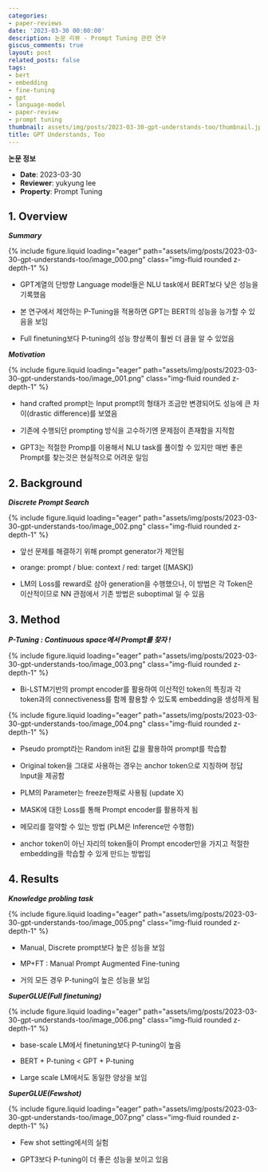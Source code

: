 ```yaml
---
categories:
- paper-reviews
date: '2023-03-30 00:00:00'
description: 논문 리뷰 - Prompt Tuning 관련 연구
giscus_comments: true
layout: post
related_posts: false
tags:
- bert
- embedding
- fine-tuning
- gpt
- language-model
- paper-review
- prompt tuning
thumbnail: assets/img/posts/2023-03-30-gpt-understands-too/thumbnail.jpg
title: GPT Understands, Too
---
```


**논문 정보**
- **Date**: 2023-03-30
- **Reviewer**: yukyung lee
- **Property**: Prompt Tuning

## 1. Overview

***Summary***

{% include figure.liquid loading="eager" path="assets/img/posts/2023-03-30-gpt-understands-too/image_000.png" class="img-fluid rounded z-depth-1" %}

- GPT계열의 단방향 Language model들은 NLU task에서 BERT보다 낮은 성능을 기록했음

- 본 연구에서 제안하는 P-Tuning을 적용하면 GPT는 BERT의 성능을 능가할 수 있음을 보임

- Full finetuning보다 P-tuning의 성능 향상폭이 훨씬 더 큼을 알 수 있었음

***Motivation***

{% include figure.liquid loading="eager" path="assets/img/posts/2023-03-30-gpt-understands-too/image_001.png" class="img-fluid rounded z-depth-1" %}

- hand crafted prompt는 Input prompt의 형태가 조금만 변경되어도 성능에 큰 차이(drastic difference)를 보였음

- 기존에 수행되던 prompting 방식을 고수하기엔 문제점이 존재함을 지적함

- GPT3는 적절한 Promp를 이용해서 NLU task를 풀이할 수 있지만 매번 좋은 Prompt를 찾는것은 현실적으로 어려운 일임

## 2. Background

***Discrete Prompt Search***

{% include figure.liquid loading="eager" path="assets/img/posts/2023-03-30-gpt-understands-too/image_002.png" class="img-fluid rounded z-depth-1" %}

- 앞선 문제를 해결하기 위해 prompt generator가 제안됨

- orange: prompt / blue: context / red: target ([MASK])

- LM의 Loss를 reward로 삼아 generation을 수행했으나, 이 방법은 각 Token은 이산적이므로 NN 관점에서 기존 방법은 suboptimal 일 수 있음

## 3. Method

***P-Tuning : Continuous space에서 Prompt를 찾자 !***

{% include figure.liquid loading="eager" path="assets/img/posts/2023-03-30-gpt-understands-too/image_003.png" class="img-fluid rounded z-depth-1" %}

- Bi-LSTM기반의 prompt encoder를 활용하여 이산적인 token의 특징과 각 token과의 connectiveness를 함께 활용할 수 있도록  embedding을 생성하게 됨

{% include figure.liquid loading="eager" path="assets/img/posts/2023-03-30-gpt-understands-too/image_004.png" class="img-fluid rounded z-depth-1" %}

- Pseudo prompt라는 Random init된 값을 활용하여 prompt를 학습함

- Original token을 그대로 사용하는 경우는 anchor token으로 지칭하며 정답 Input을 제공함

- PLM의 Parameter는 freeze한채로 사용됨 (update X)

- MASK에 대한 Loss를 통해 Prompt encoder를 활용하게 됨

- 메모리를 절약할 수 있는 방법 (PLM은 Inference만 수행함)

- anchor token이 아닌 자리의 token들이 Prompt encoder만을 가지고 적절한 embedding을 학습할 수 있게 만드는 방법임

## 4. Results

***Knowledge probling task***

{% include figure.liquid loading="eager" path="assets/img/posts/2023-03-30-gpt-understands-too/image_005.png" class="img-fluid rounded z-depth-1" %}

- Manual, Discrete prompt보다 높은 성능을 보임

- MP+FT : Manual Prompt Augmented Fine-tuning

- 거의 모든 경우 P-tuning이 높은 성능을 보임

***SuperGLUE(Full finetuning)***

{% include figure.liquid loading="eager" path="assets/img/posts/2023-03-30-gpt-understands-too/image_006.png" class="img-fluid rounded z-depth-1" %}

- base-scale LM에서 finetuning보다 P-tuning이 높음

- BERT + P-tuning < GPT + P-tuning

- Large scale LM에서도 동일한 양상을 보임

***SuperGLUE(Fewshot)***

{% include figure.liquid loading="eager" path="assets/img/posts/2023-03-30-gpt-understands-too/image_007.png" class="img-fluid rounded z-depth-1" %}

- Few shot setting에서의 실험

- GPT3보다 P-tuning이 더 좋은 성능을 보이고 있음
